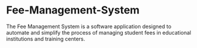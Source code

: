 # Fee-Management-System
The Fee Management System is a software application designed to automate and simplify the process of managing student fees in educational institutions  and training centers.
